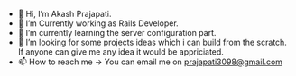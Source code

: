 - 👋 Hi, I’m Akash Prajapati.
- 👀 I’m Currently working as Rails Developer.
- 🌱 I’m currently learning the server configuration part.
- 💞️ I’m looking for some projects ideas which i can build from the scratch. If anyone can give me any idea it would be appriciated.
- 📫 How to reach me -> You can email me on prajapati3098@gmail.com 

<!---
prajapati309/prajapati309 is a ✨ special ✨ repository because its `README.md` (this file) appears on your GitHub profile.
You can click the Preview link to take a look at your changes.
--->
